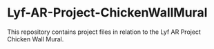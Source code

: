 # Lyf-AR-Project-ChickenWallMural
This repository contains project files in relation to the Lyf AR Project Chicken Wall Mural.
